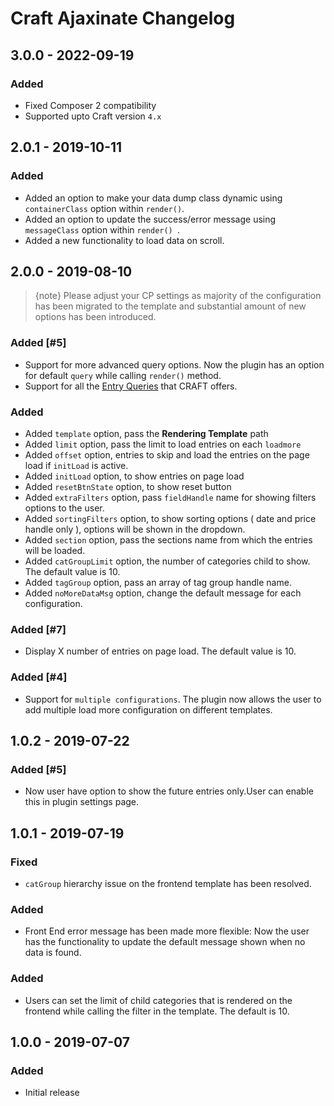 # Craft Ajaxinate Changelog

## 3.0.0 - 2022-09-19

### Added
- Fixed Composer 2 compatibility
- Supported upto Craft version `4.x`

## 2.0.1 - 2019-10-11

### Added
- Added an option to make your data dump class dynamic using `containerClass` option within `render()`.
- Added an option to update the success/error message using `messageClass` option within `render() `.
- Added a new functionality to load data on scroll.

## 2.0.0 - 2019-08-10

> {note} Please adjust your CP settings as majority of the configuration has been migrated to the template and substantial amount of new options has been introduced.

### Added [#5]
- Support for more advanced query options. Now the plugin has an option for default `query` while calling `render()` method.
- Support for all the [Entry Queries](https://docs.craftcms.com/v3/dev/element-queries/entry-queries.html#example) that CRAFT offers.

### Added
- Added `template` option, pass the **Rendering Template** path
- Added `limit` option, pass the limit to load entries on each `loadmore`
- Added `offset` option, entries to skip and load the entries on the page load if `initLoad` is active.
- Added `initLoad` option, to show entries on page load
- Added `resetBtnState` option, to show reset button
- Added `extraFilters` option, pass `fieldHandle` name for showing filters options to the user.
- Added `sortingFilters` option, to show sorting options ( date and price handle only ), options will be shown in the dropdown.
- Added `section` option, pass the sections name from which the entries will be loaded.
- Added `catGroupLimit` option, the number of categories child to show. The default value is 10.
- Added `tagGroup` option, pass an array of tag group handle name.
- Added `noMoreDataMsg` option, change the default message for each configuration.


### Added [#7]
- Display X number of entries on page load. The default value is 10.

### Added [#4]
- Support for `multiple configurations`. The plugin now allows the user to add multiple load more configuration on different templates.

## 1.0.2 - 2019-07-22
### Added [#5]
- Now user have option to show the future entries only.User can enable this in plugin settings page.

## 1.0.1 - 2019-07-19
### Fixed
- `catGroup` hierarchy issue on the frontend template has been  resolved.

### Added
- Front End error message has been made more flexible: Now the user has the functionality to update the default message shown when no data is found.

### Added
- Users can set the limit of child categories that is rendered on the frontend while calling the filter in the template. The default is 10.


## 1.0.0 - 2019-07-07
### Added
- Initial release